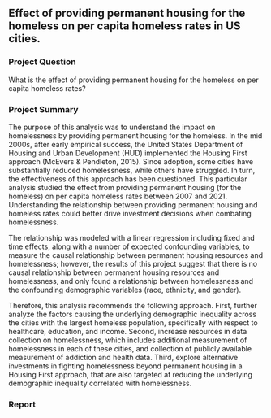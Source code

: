 ## Effect of providing permanent housing for the homeless on per capita homeless rates in US cities.

### Project Question
What is the effect of providing permanent housing for the homeless on per capita homeless rates?

### Project Summary

The purpose of this analysis was to understand the impact on homelessness by providing permanent housing for the homeless. In the mid 2000s, after early empirical success, the United States Department of Housing and Urban Development (HUD) implemented the Housing First approach (McEvers & Pendleton, 2015). Since adoption, some cities have substantially reduced homelessness, while others have struggled. In turn, the effectiveness of this approach has been questioned. This particular analysis studied the effect from providing permanent housing (for the homeless) on per capita homeless rates between 2007 and 2021. Understanding the relationship between providing permanent housing and homeless rates could better drive investment decisions when combating homelessness.

The relationship was modeled with a linear regression including fixed and time effects, along with a number of expected confounding variables, to measure the causal relationship between permanent housing resources and homelessness; however, the results of this project suggest that there is no causal relationship between permanent housing resources and homelessness, and only found a relationship between homelessness and the confounding demographic variables (race, ethnicity, and gender). 

Therefore, this analysis recommends the following approach. First, further analyze the factors causing the underlying demographic inequality across the cities with the largest homeless population, specifically with respect to healthcare, education, and income. Second, increase resources in data collection on homelessness, which includes additional measurement of homelessness in each of these cities, and collection of publicly available measurement of addiction and health data. Third, explore alternative investments in fighting homelessness beyond permanent housing in a Housing First approach, that are also targeted at reducing the underlying demographic inequality correlated with homelessness.

### Report
